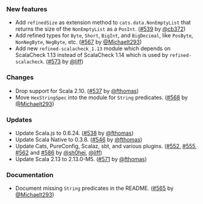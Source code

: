 ### New features

* Add `refinedSize` as extension method to `cats.data.NonEmptyList`
  that returns the size of the `NonEmptyList` as a `PosInt`.
  ([#539][#539] by [@cb372][@cb372])
* Add refined types for `Byte`, `Short`, `BigInt`, and `BigDecimal`,
  like `PosByte`, `NonNegByte`, `NegByte`, etc.
  ([#567][#567] by [@Michaelt293][@Michaelt293])
* Add new `refined-scalacheck_1.13` module which depends on ScalaCheck
  1.13 instead of ScalaCheck 1.14 which is used by `refined-scalacheck`.
  ([#573][#573] by [@liff][@liff])

### Changes

* Drop support for Scala 2.10. ([#537][#537] by [@fthomas][@fthomas])
* Move `HexStringSpec` into the module for `String` predicates.
  ([#568][#568] by [@Michaelt293][@Michaelt293])

### Updates

* Update Scala.js to 0.6.24. ([#538][#538] by [@fthomas][@fthomas])
* Update Scala Native to 0.3.8. ([#546][#546] by [@fthomas][@fthomas])
* Update Cats, PureConfig, Scalaz, sbt, and various plugins.
  ([#552][#552], [#555][#555], [#562][#562] and [#586][#586]
  by [@sh0hei][@sh0hei], [@liff][@liff])
* Update Scala 2.13 to 2.13.0-M5. ([#571][#571] by [@fthomas][@fthomas])

### Documentation

* Document missing `String` predicates in the README.
  ([#565][#565] by [@Michaelt293][@Michaelt293])

[#537]: https://github.com/fthomas/refined/pull/537
[#538]: https://github.com/fthomas/refined/pull/538
[#539]: https://github.com/fthomas/refined/pull/539
[#546]: https://github.com/fthomas/refined/pull/546
[#552]: https://github.com/fthomas/refined/pull/552
[#555]: https://github.com/fthomas/refined/pull/555
[#562]: https://github.com/fthomas/refined/pull/562
[#565]: https://github.com/fthomas/refined/pull/565
[#567]: https://github.com/fthomas/refined/pull/567
[#568]: https://github.com/fthomas/refined/pull/568
[#571]: https://github.com/fthomas/refined/pull/571
[#573]: https://github.com/fthomas/refined/pull/573
[#586]: https://github.com/fthomas/refined/pull/586

[@cb372]: https://github.com/cb372
[@fthomas]: https://github.com/fthomas
[@liff]: https://github.com/liff
[@Michaelt293]: https://github.com/Michaelt293
[@sh0hei]: https://github.com/sh0hei
